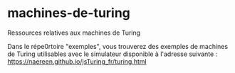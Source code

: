 # machines-de-turing
Ressources relatives aux machines de Turing

Dans le répe0rtoire "exemples", vous trouverez des exemples de machines de Turing utilisables avec le simulateur disponible à l'adresse suivante : https://naereen.github.io/jsTuring_fr/turing.html
